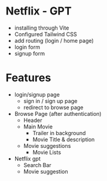 # Netflix - GPT

- installing through Vite
- Configured Tailwind CSS
- add routing (login / home page)
- login form
- signup form


# Features
- login/signup page
  - sign in / sign up page
  - redirect to browse page
- Browse Page (after authentication)
  - Header
  - Main Movie
    - Trailer in background
    - Movie Title & description
  - Movie suggestions
    - Movie Lists
- Netflix gpt
  - Search Bar
  - Movie suggestion